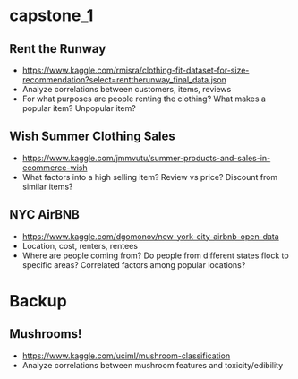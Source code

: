# capstone_1



## Rent the Runway
* https://www.kaggle.com/rmisra/clothing-fit-dataset-for-size-recommendation?select=renttherunway_final_data.json
* Analyze correlations between customers, items, reviews
* For what purposes are people renting the clothing? What makes a popular item? Unpopular item?

## Wish Summer Clothing Sales
* https://www.kaggle.com/jmmvutu/summer-products-and-sales-in-ecommerce-wish
* What factors into a high selling item? Review vs price? Discount from similar items?

## NYC AirBNB
* https://www.kaggle.com/dgomonov/new-york-city-airbnb-open-data
* Location, cost, renters, rentees
* Where are people coming from? Do people from different states flock to specific areas? Correlated factors among popular locations?


# Backup

## Mushrooms!
* https://www.kaggle.com/uciml/mushroom-classification
* Analyze correlations between mushroom features and toxicity/edibility
